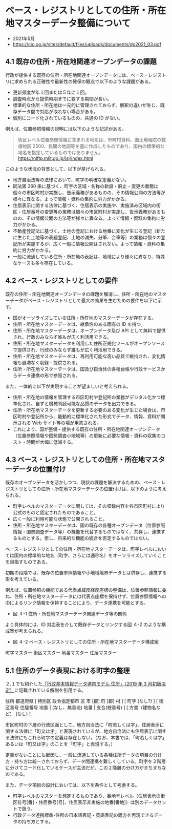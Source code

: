 # ベース・レジストリとしての住所・所在地マスターデータ整備について

- 2021年5月
- https://cio.go.jp/sites/default/files/uploads/documents/dp2021_03.pdf

## 4.1  既存の住所・所在地関連オープンデータの課題

行政が提供する既存の住所・所在地関連オープンデータには、ベース・レジストリに求められる正確性や最新性の確保の観点で以下のような課題がある。

- 更新頻度が年１回または５年に１回。
- 調査時点から提供時期までに要する期間が長い。
- 標準的な住所・所在地は一元的に管理されておらず、解釈の違いが生じ、既存データ間で対応が取れない場合がある。
- 個別にコード化されているものの、共通の ID がない。

例えば、位置参照情報の説明には以下のような記述がある。

> 街区レベル位置参照情報に含まれる地名は、市町村資料、国土地理院の数値地図 2500、民間の地図等を基に作成したものであり、国内の標準的な地名を指定しているものではありません。
https://nlftp.mlit.go.jp/isj/index.html

このような状況の背景として、以下が挙げられる。

- 地方自治法等の法律において、町字の明確な定義がない。
- 同法第 260 条に基づく、町字の区域・名称の新設・廃止・変更の業務は個々の市区町村が実施し、告示義務があるものの、その情報公開の方法等が様々に異なる。よって情報・資料の集約に労力がかかる。
- 住居表示に関する法律に基づく、住居表示の実施や、実施済み区域内の街区・住居番号の変更等の業務は個々の市区町村が実施し、告示義務があるものの、その情報公開の方法等が様々に異なる。よって情報・資料の集約に労力がかかる。
- 不動産登記法に基づく、土地の登記における地番に変化が生じる登記（新たに生じた土地等の表題登記、土地の滅失、分筆、合筆等）の業務は個々の登記所が実施するが、広く一般に情報公開はされない。よって情報・資料の集約に労力がかかる。
- 一般に流通している住所・所在地の表記は、地域により様々に異なり、特殊なケースも多々存在している。

## 4.2 ベース・レジストリとしての要件

既存の住所・所在地関連オープンデータの課題を解消し、住所・所在地のマスターデータがベース・レジストリとして最大の効果を生むための要件を以下に示す。

- 国がオーソライズしている住所・所在地のマスターデータが存在する。
- 住所・所在地マスターデータは、継承性のある固有の ID を持つ。
- 住所・所在地マスターデータは、オープンデータ及び API として無料で提供され、行政のみならず誰もが広く利活用できる。
- 住所・所在地マスターデータを利用した住所正規化ツールがオープンソースで提供され、行政のみならず誰もが広く利活用できる。
- 住所・所在地マスターデータは、再利用可能な高い品質で維持され、変化情報も遅滞なく収録・提供される。
- 住所・所在地マスターデータは、国及び自治体の各種台帳や行政サービスからデータ連携の形で参照される。

また、一体的に以下が実現することが望ましいと考えられる。

- 住所・所在地の情報を管理する市区町村や登記所の業務がデジタル化かつ標準化され、自ずと機械判読可能な品質のデータを出力できる。
- 住所・所在地マスターデータを更新する必要のある変化が生じた場合は、市区町村や登記所から、能動的に標準化された形式でデータ、情報、資料が開示される Web サイト等の場が用意される。
- これにより、国が整備・提供する既存の住所・所在地関連オープンデータ（位置参照情報や国勢調査小地域等）の更新に必要な情報・資料の収集のコスト・時間が大幅に低減する。

## 4.3 ベース・レジストリとしての住所・所在地マスターデータの位置付け

既存のオープンデータを活かしつつ、現状の課題を解決するための、ベース・レジストリとしての住所・所在地マスターデータの位置付けは、以下のように考えられる。

- 町字レベルのマスターデータに関しては、その収録内容を各市区町村により公式のものと認定されたものであること。
- 広く一般に利用可能な状態で公開されること。
- 住所・所在地マスターデータは、国の既存の各種オープンデータ（位置参照情報・国勢調査データ等）の機能を代替するものではなく、共存し、連携するものとする。但し、将来的な機能の統合を否定するものではない。

ベース・レジストリとしての住所・所在地マスターデータは、町字レベルにおいては国内の標準的な地名（町字、さらには通称名）をオーソライズしていくことを目指すものである。

初期の段階では、既存の位置参照情報や小地域境界データとは併存し、連携する形を考えている。

例えば、位置参照の機能である代表点緯度経度座標の整備は、位置参照情報に委ね、住所・所在地マスターデータには代表点座標を保持せず、位置参照情報への IDによるリンク情報を保持することにより、データ連携を可能とする。

- 図 ４-1 住所・所在地マスターデータ関連データ等の関係

より具体的には、ID 対応表を介して既存データとリンクする図 ４-2 のような構成案が考えられる。

- 図 ４-2 ベース・レジストリとしての住所・所在地マスターデータ構成案

町字マスター
  街区マスター
  地番マスター
  住居マスター

## 5.1 住所のデータ表現における町字の整理

２.１でも紹介した[「行政基本情報データ連携モデル 住所」（2019 年 3 月初版決定）](https://cio.go.jp/sites/default/files/uploads/documents/1015-2_gyousei_data_model_address_20210604.pdf)に記載されている解説を引用する。

住所
  都道府県
  [
    特別区
    政令指定都市 区
    市
    [郡] 町
    [郡] 村
  ]
  [
    町字
    (なし?)
  ]
  [
    街区番号 住居番号
    地番 | (なし、無番地)
    地番 | 支合(枝番号)
  ]
  [
    方書（建物名など）
    (なし)
  ]

市区町村の下層の行政区画として、地方自治法に「町若しくは字」、住居表示に関する法律に「町又は字」と表現されているが、地方自治法にも住居表示に関する法律にもこれら町字の定義は存在しない。（なお、本書では、「町若しくは字」あるいは「町又は字」のことを「町字」と表現する。）

定義がないことにも起因し、一般に流通している各種住所データの項目の分け方・持ち方は統一されておらず、データ間連携を難しくしている。町字を２階層に分けてコード化しているケースが主流だが、この２階層の分け方がまちまちなのである。

また、データ項目の設計においては、以下を条件として考慮する。

- 町字レベルのマスターを想定するものであり、番地号レベル（住居表示の街区符号[番]・住居番号[号]、住居表示非実施の地番[番地]）は別のデータセットで扱う。
- 行政データ連携標準-住所の日本語表記・英語表記の両方を再現できるデータの持ち方とする。
